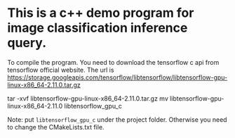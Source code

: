# This is a c++ demo program for image classification inference query.

To compile the program. You need to download the tensorflow c api from tensorflow official website.
The url is https://storage.googleapis.com/tensorflow/libtensorflow/libtensorflow-gpu-linux-x86_64-2.11.0.tar.gz

tar -xvf libtensorflow-gpu-linux-x86_64-2.11.0.tar.gz
mv libtensorflow-gpu-linux-x86_64-2.11.0 libtensorflow_gpu_c

Note: put `libtensorflow_gpu_c` under the project folder. Otherwise you need to change the CMakeLists.txt file.
